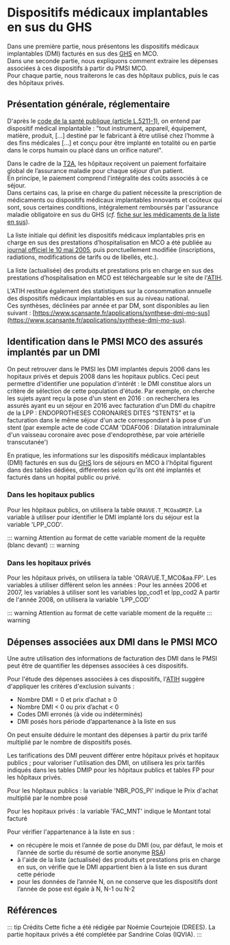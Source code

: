 # Dispositifs médicaux implantables en sus du GHS 
<!-- SPDX-License-Identifier: MPL-2.0 -->

Dans une première partie, nous présentons les dispositifs médicaux implantables (DMI) facturés en sus des [GHS](../glossaire/GHS.md) en MCO.  
Dans une seconde partie, nous expliquons comment extraire les dépenses associées à ces dispositifs à partir du PMSI MCO.  
Pour chaque partie, nous traiterons le cas des hôpitaux publics, puis le cas des hôpitaux privés.

## Présentation générale, réglementaire

D'après le [code de la santé publique (article L.5211-1)](https://www.legifrance.gouv.fr/affichCodeArticle.do?cidTexte=LEGITEXT000006072665&idArticle=LEGIARTI000006690281), on entend par dispositif médical implantable : 
"tout instrument, appareil, équipement, matière, produit, [...] destiné par le fabricant à être 
utilisé chez l’homme à des fins médicales [...] et conçu pour être implanté en totalité ou en 
partie dans le corps humain ou placé dans un orifice naturel". 

Dans le cadre de la [T2A](../glossaire/T2A.md), les hôpitaux reçoivent 
un paiement forfaitaire global de l’assurance maladie pour chaque séjour d’un patient.  
En principe, le paiement comprend l'intégralite des coûts associés à ce séjour.   
Dans certains cas, la prise en charge du patient nécessite la prescription de médicaments
ou dispositifs médicaux implantables innovants et coûteux qui sont, sous certaines conditions, intégralement remboursés par 
l'assurance maladie obligatoire en sus du GHS (*cf.* [fiche sur les médicaments de la liste en sus](../fiches/medicaments_de_la_liste_en_sus.md)). 

La liste initiale qui définit les dispositifs médicaux implantables pris en charge en sus des prestations d’hospitalisation en MCO 
a été publiée au [journal officiel le 10 mai 2005](https://www.legifrance.gouv.fr/eli/arrete/2005/3/2/SANS0520786A/jo), 
puis ponctuellement modifiée (inscriptions, radiations, modifications de tarifs ou de libellés, etc.).  

La liste (actualisée) des produits et prestations pris en charge en sus des prestations d’hospitalisation en MCO est téléchargeable sur le site de l'[ATIH](https://www.atih.sante.fr/dispositifs-medicaux-pris-en-charge-en-sus).  

L'ATIH restitue également des statistiques sur la consommation annuelle des dispositifs médicaux implantables en sus au niveau national.  
Ces synthèses, déclinées par année et par DM, sont disponibles au lien suivant : [https://www.scansante.fr/applications/synthese-dmi-mo-sus](https://www.scansante.fr/applications/synthese-dmi-mo-sus).  

## Identification dans le PMSI MCO des assurés implantés par un DMI

On peut retrouver dans le PMSI les DMI implantés depuis 2006 dans les hopitaux privés et depuis 2008 dans les hopitaux publics.
Ceci peut permettre d'identifier une population d'intérêt : le DMI constitue alors un critère de sélection de cette population d'étude.
Par exemple, on cherche les sujets ayant reçu la pose d'un stent en 2016 : on recherchera les assurés ayant eu un séjour en 2016 avec facturation d'un DMI du chapitre de la LPP : ENDOPROTHESES CORONAIRES DITES "STENTS"
et la facturation dans le même séjour d'un acte correspondant à la pose d'un stent 
(par exemple acte de code CCAM 'DDAF006 : Dilatation intraluminale d'un vaisseau coronaire avec pose d'endoprothèse, par voie artérielle transcutanée')

En pratique, les informations sur les dispositifs médicaux implantables (DMI) facturés en sus du [GHS](../glossaire/GHS.md) 
lors de séjours en MCO à l'hôpital figurent dans des tables dédiées, différentes selon qu'ils ont été implantés et facturés dans un hopital public ou privé.

### Dans les hopitaux publics

Pour les hôpitaux publics, on utilisera la table `ORAVUE.T_MCOaaDMIP`.
La variable à utiliser pour identifier le DMI implanté lors du séjour est la variable 'LPP_COD'.

::: warning
Attention au format de cette variable moment de la requête (blanc devant)
::: warning


### Dans les hopitaux privés

Pour les hôpitaux privés, on utilisera la table 'ORAVUE.T_MCO&aa.FP'.
Les variables à utiliser diffèrent selon les années : 
Pour les années 2006 et 2007, les variables à utiliser sont les variables lpp_cod1 et lpp_cod2
A partir de l'année 2008, on utilisera la variable 'LPP_COD'

::: warning
Attention au format de cette variable moment de la requête 
::: warning

## Dépenses associées aux DMI dans le PMSI MCO 

Une autre utilisation des informations de facturation des DMI dans le PMSI peut être de quantifier les dépenses associées à ces dispositifs.

Pour l'étude des dépenses associées à ces dispositifs, l'[ATIH](https://www.scansante.fr/applications/synthese-dmi-mo-sus) suggère d'appliquer les critères d'exclusion suivants :  
- Nombre DMI = 0 et prix d’achat ≥ 0
- Nombre DMI < 0 ou prix d’achat < 0
- Codes DMI erronés (à vide ou indéterminés)
- DMI posés hors période d’appartenance à la liste en sus 

On peut ensuite déduire le montant des dépenses à partir du prix tarifé multiplié par le nombre de dispositifs posés.  

Les tarifications des DMI peuvent différer entre hôpitaux privés et hopitaux publics ; 
pour valoriser l'utilisation des DMI, on utilisera les prix tarifés indiqués dans les tables DMIP pour les hôpitaux publics et tables FP pour les hôpitaux privés.

Pour les hôpitaux publics : la variable 'NBR_POS_PI' indique le Prix d'achat multiplié par le nombre posé

Pour les hopitaux privés : la variable 'FAC_MNT' indique le	Montant total facturé

Pour vérifier l'appartenance à la liste en sus : 
- on récupère le mois et l’année de pose du DMI (ou, par défaut, le mois et l’année de sortie du résumé de sortie anonyme [RSA](../glossaire/RSA.md))
- à l'aide de la liste (actualisée) des produits et prestations pris en charge en sus, 
  on vérifie que le DMI appartient bien à la liste en sus durant cette période
- pour les données de l’année N, on ne conserve que les dispositifs dont l’année de pose est égale à N, N-1 ou N-2


## Références

::: tip Crédits
Cette fiche a été rédigée par Noémie Courtejoie (DREES).
La partie hopitaux privés a été complétée par Sandrine Colas (IQVIA).
:::